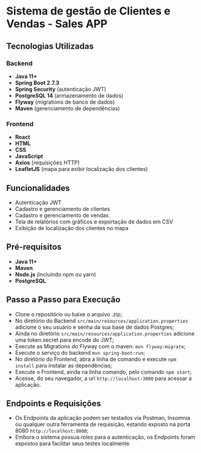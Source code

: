 # Sistema de gestão de Clientes e Vendas - Sales APP

## Tecnologias Utilizadas

### Backend
- **Java 11+**
- **Spring Boot 2.7.3**
- **Spring Security** (autenticação JWT)
- **PostgreSQL 14** (armazenamento de dados)
- **Flyway** (migrations de banco de dados)
- **Maven** (gerenciamento de dependências)

### Frontend
- **React**
- **HTML**
- **CSS**
- **JavaScript**
- **Axios** (requisições HTTP)
- **LeafletJS** (mapa para exibir localização dos clientes)

## Funcionalidades
- Autenticação JWT
- Cadastro e gerenciamento de clientes
- Cadastro e gerenciamento de vendas
- Tela de relatórios com gráficos e exportação de dados em CSV
- Exibição de localização dos clientes no mapa

## Pré-requisitos

- **Java 11+**
- **Maven**
- **Node.js** (incluindo npm ou yarn)
- **PostgreSQL**

## Passo a Passo para Execução
- Clone o repositório ou baixe o arquivo .zip;
- No diretório do Backend `src/main/resources/application.properties` adicione o seu usuário e senha da sua base de dados Postgres;
- Ainda no diretório `src/main/resources/application.properties` adicione uma token.secret para encode do JWT;
- Execute as Migrations do Flyway com o maven: `mvn flyway:migrate`;
- Execute o serviço do backend `mvn spring-boot:run`;
- No diretório do Frontend, abra a linha de comando e execute `npm install` para instalar as dependências;
- Execute o Frontend, ainda na linha comando, pelo comando `npm start`;
- Acesse, do seu navegador, a url `http://localhost:3000` para acessar a aplicação.

## Endpoints e Requisições
- Os Endpoints da aplicação podem ser testados via Postman, Insomnia ou qualquer outra ferramenta de requisição, estando exposto na porta 8080 `http://localhost:8080`;
- Embora o sistema possua roles para a autenticação, os Endpoints foram expostos para facilitar seus testes localmente.
